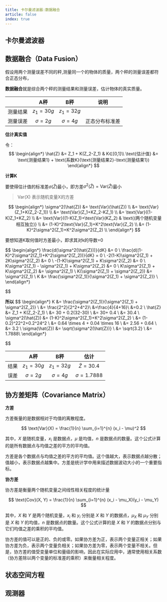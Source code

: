 ```yaml
---
title: 卡尔曼滤波器:数据融合
article: false 
index: true
---
```


## 卡尔曼滤波器

## 数据融合（Data Fusion）


假设用两个测量误差不同的秤,测量同一个的物体的质量，两个秤的测量误差都符合正态分布，

**数据融合**就是综合两个秤的测量结果和测量误差，估计物体的真实质量。


|          |     A秤     |     B秤     |      说明      |
| :------: | :---------: | :---------: | :------------: |
| 测量结果 |  $z_1=30g$  |  $z_1=32g$  |
| 测量误差 | $\sigma=2g$ | $\sigma=4g$ | 正态分布标准差 |


**估计真实值**

令：
$$
\begin{align*}
    \hat{Z} &= Z_1 + K(Z_2-Z_1) & K∈[0,1]\\
    \text{估计值} &= \text{测量结果1} + \text{系数K}(\text{测量结果2}-\text{测量结果1})
\end{align*}
$$

**计算K**

要使得估计值的标准差$\sigma(\hat{Z})$最小，即方差$\sigma^2(\hat{Z}) = \text{Var}(\hat{Z})$最小  
> Var(X) 表示随机变量X的方差

$$
\begin{align*}
    \sigma^2(\hat{Z}) &= \text{Var}(\hat{Z}) \\
                      &= \text{Var}(Z_1+K(Z_2-Z_1)) \\
                      &= \text{Var}(Z_1+KZ_2-KZ_1) \\
                      &= \text{Var}((1-K)Z_1+KZ_2) \\
                      &= \text{Var}((1-K)Z_1)+\text{Var}(KZ_2)  & \text{(两个随机变量相互独立)} \\
                      &= (1-K)^2\text{Var}(Z_1)+K^2\text{Var}(Z_2) \\
                      &= (1-K)^2\sigma^2(Z_1)+K^2\sigma^2(Z_2) \\
\end{align*}
$$

要想知道K取何值时方差最小，即求其对k的导数=0


$$
\begin{align*}
    \frac{d(\sigma^2(\hat{Z}))}{dK} &= 0 \\
    \frac{d((1-K)^2\sigma^2(Z_1)+K^2\sigma^2(Z_2))}{dK} = 0 \\
    -2(1-K)\sigma^2(Z_1) + 2K\sigma^2(Z_2) &= 0 \\
    -(1-K)\sigma^2(Z_1) + K\sigma^2(Z_2) &= 0 \\
    K\sigma^2(Z_1) - \sigma^2(Z_1) + K\sigma^2(Z_2) &= 0 \\
    K\sigma^2(Z_1)  + K\sigma^2(Z_2) &= \sigma^2(Z_1) \\
    K(\sigma^2(Z_1)  + \sigma^2(Z_2)) &= \sigma^2(Z_1) \\
    K &= \frac{\sigma^2(Z_1)}{\sigma^2(Z_1)  + \sigma^2(Z_2)} \\
\end{align*}

$$


**所以**
$$
\begin{align*}
    K &= \frac{\sigma^2(Z_1)}{\sigma^2(Z_1)  + \sigma^2(Z_2)} \\
      &= \frac{2^2}{2^2+4^2}\\
      &=\frac{4}{4+16}\\
      &=0.2 \\
    \hat{Z} &= Z_1 + K(Z_2-Z_1) \\
            &= 30 + 0.2(32-30) \\
            &= 30+ 0.4 \\
            &= 30.4 \\
    \sigma^2(\hat{Z}) &= (1-K)^2\sigma^2(Z_1)+K^2\sigma^2(Z_2) \\
                    &= (1-0.2)^22^2+0.2^24^2 \\
                    &= 0.64 \times 4 + 0.04 \times 16 \\
                    &= 2.56 + 0.64 \\
                    &= 3.2 \\
    \sigma(\hat{Z}) &= \sqrt{\sigma^2(\hat{Z})} \\
                    &= \sqrt{3.2} \\
                    &= 1.7888\\
\end{align*}

$$

|       |     A秤     |     B秤     |      估计       |
| :---: | :---------: | :---------: | :-------------: |
| 结果  |  $z_1=30g$  |  $z_1=32g$  | $\hat{Z}=30.4$  |
| 误差  | $\sigma=2g$ | $\sigma=4g$ | $\sigma=1.7888$ |

<Desmos
    :state="{
        version: 11,
        randomSeed: 'e5501e2f4077b24d230223915e32ee43',
        expressions:{
            'list': [
                {
                    'type': 'expression',
                    'id': '1',
                    'color': '#2d70b3',
                    'latex': 'N(x,\\sigma,\\phi)=\\frac{1}{\\sigma\\sqrt{2\\pi}}e^{-\\frac{(x-\\phi)^{2}}{2\\sigma^{2}}}'
                },
                {
                    'type': 'expression',
                    'id': '2',
                    'color': '#388c46',
                    'latex': 'f_{1}(x)=N(x,2,30)'
                },
                {
                    'type': 'expression',
                    'id': '3',
                    'color': '#6042a6',
                    'latex': 'f_{2}(x)=N(x,4,32)'
                },
                {
                    'type': 'expression',
                    'id': '4',
                    'color': '#ff0000',
                    'latex': 'f_{3}(x)=N(x,1.78,30.4)'
                }
            ]
        },
        graph:{
            squareAxes: false,
            viewport: {
                xmax: 40,
                xmin: 20,
                ymax: 0.3,
                ymin: -0.1,
            },
        },
    }"
/>


## 协方差矩阵（Covariance Matrix）

**方差**

方差衡量的是数据相对于均值的离散程度。

$$
\text{Var}(X) = \frac{1}{n} \sum_{i=1}^{n} (x_i - \mu)^2
$$

其中，$X$ 是随机变量，$x_i$ 是数据点，$\mu$ 是均值，$n$ 是数据点的数量。这个公式计算的是所有数据点与均值之差的平方的平均值。

方差是各个数据点与均值之差的平方的平均值。这个值越大，表示数据点越分散；值越小，表示数据点越集中。方差是统计学中用来描述数据波动大小的一个重要指标。

**协方差**

协方差是衡量两个随机变量之间线性相关程度的统计量

$$
\text{Cov}(X, Y) = \frac{1}{n} \sum_{i=1}^{n} (x_i - \mu_X)(y_i - \mu_Y)
$$

其中，$X$ 和 $Y$ 是两个随机变量，$x_i$ 和 $y_i$ 分别是 $X$ 和 $Y$ 的数据点，$\mu_X$ 和 $\mu_Y$ 分别是 $X$ 和 $Y$ 的均值，$n$ 是数据点的数量。这个公式计算的是 $X$ 和 $Y$ 的数据点分别与它们均值之差的乘积的平均值。

协方差的值可以是正的、负的或零。如果协方差为正，表示两个变量正相关；如果协方差为负，表示两个变量负相关；如果协方差为零，表示两个变量不相关。但是，协方差的值受变量单位和量级的影响，因此在实际应用中，通常使用相关系数（协方差除以两个变量的标准差的乘积）来衡量相关程度。



## 状态空间方程

## 观测器